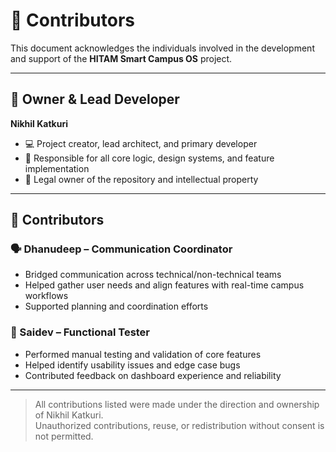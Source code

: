 # 👥 Contributors

This document acknowledges the individuals involved in the development and support of the **HITAM Smart Campus OS** project.

---

## 👑 Owner & Lead Developer

**Nikhil Katkuri**

- 💻 Project creator, lead architect, and primary developer
- 🧠 Responsible for all core logic, design systems, and feature implementation
- 📜 Legal owner of the repository and intellectual property

---

## 🤝 Contributors

### 🗣️ Dhanudeep – Communication Coordinator

- Bridged communication across technical/non-technical teams
- Helped gather user needs and align features with real-time campus workflows
- Supported planning and coordination efforts

### 🧪 Saidev – Functional Tester

- Performed manual testing and validation of core features
- Helped identify usability issues and edge case bugs
- Contributed feedback on dashboard experience and reliability

---

> All contributions listed were made under the direction and ownership of Nikhil Katkuri.  
> Unauthorized contributions, reuse, or redistribution without consent is not permitted.
